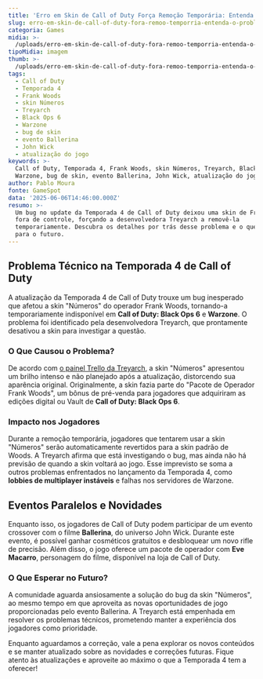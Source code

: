 ```yaml
---
title: 'Erro em Skin de Call of Duty Força Remoção Temporária: Entenda o Problema'
slug: erro-em-skin-de-call-of-duty-fora-remoo-temporria-entenda-o-problema
categoria: Games
midia: >-
  /uploads/erro-em-skin-de-call-of-duty-fora-remoo-temporria-entenda-o-problema-thumb.jpg
tipoMidia: imagem
thumb: >-
  /uploads/erro-em-skin-de-call-of-duty-fora-remoo-temporria-entenda-o-problema-thumb.jpg
tags:
  - Call of Duty
  - Temporada 4
  - Frank Woods
  - skin Números
  - Treyarch
  - Black Ops 6
  - Warzone
  - bug de skin
  - evento Ballerina
  - John Wick
  - atualização do jogo
keywords: >-
  Call of Duty, Temporada 4, Frank Woods, skin Números, Treyarch, Black Ops 6,
  Warzone, bug de skin, evento Ballerina, John Wick, atualização do jogo
author: Pablo Moura
fonte: GameSpot
data: '2025-06-06T14:46:00.000Z'
resumo: >-
  Um bug no update da Temporada 4 de Call of Duty deixou uma skin de Frank Woods
  fora de controle, forçando a desenvolvedora Treyarch a removê-la
  temporariamente. Descubra os detalhes por trás desse problema e o que esperar
  para o futuro.
---
```


## Problema Técnico na Temporada 4 de Call of Duty

A atualização da Temporada 4 de Call of Duty trouxe um bug inesperado que afetou a skin "Números" do operador Frank Woods, tornando-a temporariamente indisponível em **Call of Duty: Black Ops 6** e **Warzone**. O problema foi identificado pela desenvolvedora Treyarch, que prontamente desativou a skin para investigar a questão.

### O Que Causou o Problema?

De acordo com [o painel Trello da Treyarch](https://trello.com/c/28a58UcZ/178-the-numbers-woods-operator-skin-has-been-temporarily-disabled-while-we-investigate-an-issue), a skin "Números" apresentou um brilho intenso e não planejado após a atualização, distorcendo sua aparência original. Originalmente, a skin fazia parte do "Pacote de Operador Frank Woods", um bônus de pré-venda para jogadores que adquiriram as edições digital ou Vault de **Call of Duty: Black Ops 6**.

### Impacto nos Jogadores

Durante a remoção temporária, jogadores que tentarem usar a skin "Números" serão automaticamente revertidos para a skin padrão de Woods. A Treyarch afirma que está investigando o bug, mas ainda não há previsão de quando a skin voltará ao jogo. Esse imprevisto se soma a outros problemas enfrentados no lançamento da Temporada 4, como **lobbies de multiplayer instáveis** e falhas nos servidores de Warzone.

## Eventos Paralelos e Novidades

Enquanto isso, os jogadores de Call of Duty podem participar de um evento crossover com o filme **Ballerina**, do universo John Wick. Durante este evento, é possível ganhar cosméticos gratuitos e desbloquear um novo rifle de precisão. Além disso, o jogo oferece um pacote de operador com **Eve Macarro**, personagem do filme, disponível na loja de Call of Duty.

### O Que Esperar no Futuro?

A comunidade aguarda ansiosamente a solução do bug da skin "Números", ao mesmo tempo em que aproveita as novas oportunidades de jogo proporcionadas pelo evento Ballerina. A Treyarch está empenhada em resolver os problemas técnicos, prometendo manter a experiência dos jogadores como prioridade.

Enquanto aguardamos a correção, vale a pena explorar os novos conteúdos e se manter atualizado sobre as novidades e correções futuras. Fique atento às atualizações e aproveite ao máximo o que a Temporada 4 tem a oferecer!
